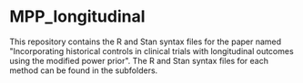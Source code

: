 # MPP_longitudinal

This repository contains the R and Stan syntax files for the paper named "Incorporating historical controls in clinical trials with
longitudinal outcomes using the modified power prior". The R and Stan syntax files for each method can be found in the subfolders.
